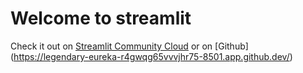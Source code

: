 # Welcome to streamlit


Check it out on [Streamlit Community Cloud](https://graph-publish.streamlit.app/)
or on [Github] (https://legendary-eureka-r4gwqg65vvvjhr75-8501.app.github.dev/)
